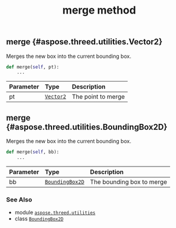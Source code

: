 ﻿---
title: merge method
second_title: Aspose.3D for Python via .NET API References
description: 
type: docs
weight: 20
url: /aspose.threed.utilities/boundingbox2d/merge/
is_root: false
---

## merge {#aspose.threed.utilities.Vector2}

Merges the new box into the current bounding box.



```python
def merge(self, pt):
    ...
```


| Parameter | Type | Description |
| :- | :- | :- |
| pt | [`Vector2`](/3d/python-net/aspose.threed.utilities/vector2) | The point to merge |


## merge {#aspose.threed.utilities.BoundingBox2D}

Merges the new box into the current bounding box.



```python
def merge(self, bb):
    ...
```


| Parameter | Type | Description |
| :- | :- | :- |
| bb | [`BoundingBox2D`](/3d/python-net/aspose.threed.utilities/boundingbox2d) | The bounding box to merge |



### See Also
* module [`aspose.threed.utilities`](../../)
* class [`BoundingBox2D`](/3d/python-net/aspose.threed.utilities/boundingbox2d)

